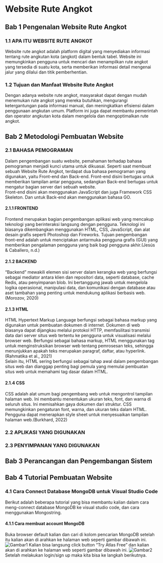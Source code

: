 # Website Rute Angkot

## Bab 1 Pengenalan Website Rute Angkot<br />

### 1.1 APA ITU WEBSITE RUTE ANGKOT<br />

Website rute angkot adalah platform digital yang menyediakan informasi tentang rute angkutan kota (angkot) dalam bentuk tabel. Website ini memungkinkan pengguna untuk mencari dan menampilkan rute angkot yang tersedia di suatu kota, serta memberikan informasi detail mengenai jalur yang dilalui dan titik pemberhentian.<br />

### 1.2 Tujuan dan Manfaat Website Rute Angkot<br />

Dengan adanya website rute angkot, masyarakat dapat dengan mudah menemukan rute angkot yang mereka butuhkan, mengurangi ketergantungan pada informasi manual, dan meningkatkan efisiensi dalam penggunaan angkutan umum. Platform ini juga dapat membantu pemerintah dan operator angkutan kota dalam mengelola dan mengoptimalkan rute angkot.

## Bab 2 Metodologi Pembuatan Website<br />

### 2.1 BAHASA PEMOGRAMAN<br />

Dalam pengembangan suatu website, pemahaman terhadap bahasa pemograman menjadi kunci utama untuk dikuasai. Seperti saat membuat sebuah Website Rute Angkot, terdapat dua bahasa pemograman yang digunakan, yaitu Front-end dan Back-end. Front-end disini bertugas untuk memberikan tampilan antar pengguna, sedangkan Back-end bertugas untuk mengatur bagian server dari sebuah website.<br />
Front-end disini akan menggunakan JavaScript dan juga Framework CSS Skeleton. Dan untuk Back-end akan menggunakan bahasa GO.

#### 2.1.1 FRONTEND<br />

Frontend merupakan bagian pengembangan aplikasi web yang mencakup teknologi yang berinteraksi langsung dengan pengguna. Teknologi ini biasanya dikembangkan menggunakan HTML, CSS, JavaScript, dan alat desain grafis seperti Photoshop dan Fireworks. Tujuan pengembangan front-end adalah untuk menciptakan antarmuka pengguna grafis (GUI) yang memberikan pengalaman pengguna yang baik bagi pengguna akhir.(Jesús & Caballero, n.d.)<br />

#### 2.1.2 BACKEND<br />

“Backend” mewakili elemen sisi server dalam kerangka web yang berfungsi sebagai mediator antara klien dan repositori data, seperti database, cache Redis, atau penyimpanan blob. Ini bertanggung jawab untuk mengelola logika operasional, manipulasi data, dan komunikasi dengan database atau aset tambahan yang penting untuk mendukung aplikasi berbasis web.(Morozov, 2020)<br />

#### 2.1.3 HTML<br />

HTML Hypertext Markup Language berfungsi sebagai bahasa markup yang digunakan untuk pembuatan dokumen di internet. Dokumen di web biasanya dapat dijangkau melalui protokol HTTP, memfasilitasi transmisi data dari server situs web tertentu ke pengguna untuk visualisasi melalui browser web. Berfungsi sebagai bahasa markup, HTML menggunakan tag untuk menginstruksikan browser web tentang pemrosesan teks, sehingga menunjukkan apakah teks merupakan paragraf, daftar, atau hyperlink.(Rahmatika et al., 2021)<br />
Selain itu, HTML sering berfungsi sebagai tahap awal dalam pengembangan situs web dan dianggap penting bagi pemula yang memulai pembuatan situs web untuk memahami tag dasar dalam HTML.<br />

#### 2.1.4 CSS<br />

CSS adalah alat umum bagi pengembang web untuk mengontrol tampilan halaman web. Ini membantu menentukan ukuran teks, font, dan warna di seluruh situs. Ini memisahkan gaya dokumen dari struktur. CSS memungkinkan pengaturan font, warna, dan ukuran teks dalam HTML. Pengguna dapat menerapkan style sheet untuk menyesuaikan tampilan halaman web.(Burkhard, 2022)<br />

### 2.2 APLIKASI YANG DIGUNAKAN<br />

### 2.3 PENYIMPANAN YANG DIGUNAKAN<br />

## Bab 3 Perancangan dan Pengembangan Sistem<br />

## Bab 4 Tutorial Pembuatan Website<br />

### 4.1 Cara Connect Database MongoDB untuk Visual Studio Code <br />

Berikut adalah beberapa tutorial yang bisa membantu kalian dalam cara meng-connect database MongoDB ke visual studio code, dan cara menggunakan Mongostring.

#### 4.1.1 Cara membuat account MongoDB <br />

Buka browser default kalian dan cari di kolom pencarian MongoDB
setelah itu kalian akan di arahkan ke halaman web seperti gambar dibawah ini.
![Gambar1](Images\Screenshot(385).png)
Kalian bisa langsung click button “Try Atlas Free” dan kalian akan di arahkan ke halaman web seperti gambar dibawah ini.
![Gambar2](Images\Screenshot(394).png)
Setelah melakukan login/sign up maka kita bisa ke langkah berikutnya.



